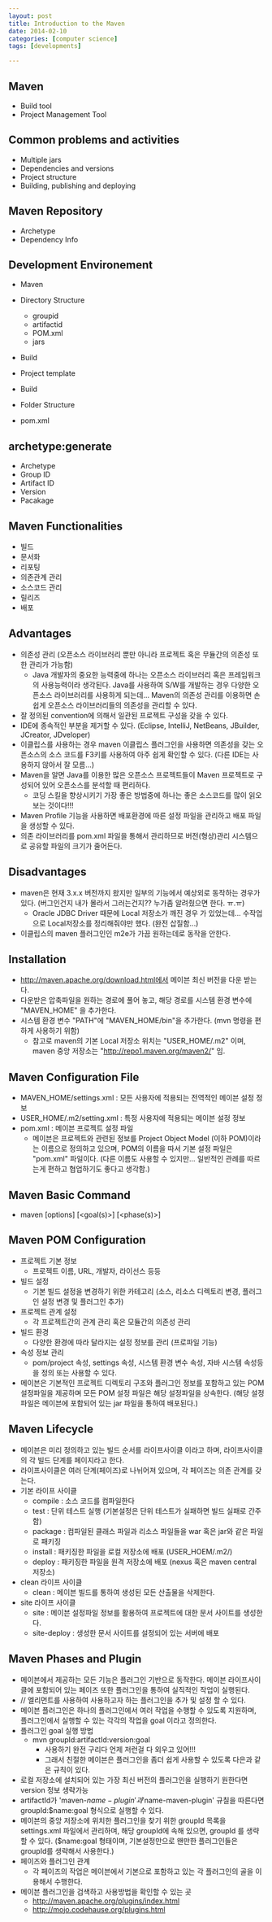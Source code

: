 ```yaml
---
layout: post
title: Introduction to the Maven
date: 2014-02-10
categories: [computer science]
tags: [developments]

---
```


Maven
---
* Build tool
* Project Management Tool


Common problems and activities
---
* Multiple jars
* Dependencies and versions
* Project structure
* Building, publishing and deploying


Maven Repository
---
* Archetype
* Dependency Info


Development Environement
---
* Maven
* Directory Structure
	* groupid
	* artifactid
	* POM.xml
	* jars	
* Build

* Project template
* Build
* Folder Structure
* pom.xml

archetype:generate
---
* Archetype
* Group ID
* Artifact ID
* Version
* Pacakage

Maven Functionalities
---
  - 빌드
  - 문서화
  - 리포팅
  - 의존관계 관리
  - 소스코드 관리
  - 릴리즈
  - 배포

Advantages
---
- 의존성 관리 (오픈소스 라이브러리 뿐만 아니라 프로젝트 혹은 무듈간의 의존성 또한 관리가 가능함)
    + Java 개발자의 중요한 능력중에 하나는 오픈소스 라이브러리 혹은 프레임워크의 사용능력이라 생각된다. Java를 사용하여 S/W를 개발하는 경우 다양한 오픈소스 라이브러리를 사용하게 되는데... Maven의 의존성 관리를 이용하면 손쉽게 오픈소스 라이브러리들의 의존성을 관리할 수 있다.
- 잘 정의된 convention에 의해서 일관된 프로젝트 구성을 갖을 수 있다.
- IDE에 종속적인 부분을 제거할 수 있다. (Eclipse, IntelliJ, NetBeans, JBuilder, JCreator, JDveloper)
- 이클립스를 사용하는 경우 maven 이클립스 플러그인을 사용하면 의존성을 갖는 오픈소스의 소스 코드를 F3키를 사용하여 아주 쉽게 확인할 수 있다. (다른 IDE는 사용하지 않아서 잘 모름...)
- Maven을 알면 Java를 이용한 많은 오픈소스 프로젝트들이 Maven 프로젝트로 구성되어 있어 오픈소스를 분석할 때 편리하다.
    + 코딩 스킬을 향상시키기 가장 좋은 방법중에 하나는 좋은 소스코드를 많이 읽오보는 것이다!!!
- Maven Profile 기능을 사용하면 배포환경에 따른 설정 파일을 관리하고 배포 파일을 생성할 수 있다. 
- 의존 라이브러리를 pom.xml 파일을 통해서 관리하므로 버전(형상)관리 시스템으로 공유할 파일의 크기가 줄어든다. 
  
Disadvantages
---
- maven은 현재 3.x.x 버전까지 왔지만 일부의 기능에서 예상외로 동작하는 경우가 있다. (버그인건지 내가 몰라서 그러는건지?? 누가좀 알려줬으면 한다. ㅠ.ㅠ)
     + Oracle JDBC Driver 때문에 Local 저장소가 깨진 경우 가 있었는데... 수작업으로 Local저장소를 정리해줘야만 했다. (완전 삽질함...)
- 이클립스의 maven 플러그인인 m2e가 가끔 원하는데로 동작을 안한다.
  
Installation
---
- http://maven.apache.org/download.html에서 메이븐 최신 버전을 다운 받는다. 
- 다운받은 압축파일을 원하는 경로에 풀어 놓고, 해당 경로를 시스템 환경 변수에 "MAVEN_HOME" 을 추가한다.
- 시스템 환경 변수 "PATH"에 "MAVEN_HOME/bin"을 추가한다. (mvn 명령을 편하게 사용하기 위함)
	 * 참고로 maven의 기본 Local 저장소 위치는 "USER_HOME/.m2" 이며,
   maven 중앙 저장소는 "http://repo1.maven.org/maven2/" 임.
   
Maven Configuration File
---
- MAVEN_HOME/settings.xml : 모든 사용자에 적용되는 전역적인 메이븐 설정 정보
- USER_HOME/.m2/setting.xml : 특정 사용자에 적용되는 메이븐 설정 정보
- pom.xml : 메이븐 프로젝트 설정 파일
    + 메이븐은 프로젝트와 관련된 정보를 Project Object Model (이하 POM)이라는 이름으로 정의하고 있으며, POM의 이름을 따서 기본 설정 파일은 "pom.xml" 파일이다. (다른 이름도 사용할 수 있지만... 일반적인 관례를 따르는게 편하고 협업하기도 좋다고 생각함.)
    
Maven Basic Command
---
 - maven [options] [<goal(s)>] [<phase(s)>]   
  
Maven POM Configuration
---
- 프로젝트 기본 정보
  + 프로젝트 이름, URL, 개발자, 라이선스 등등
- 빌드 설정
  + 기본 빌드 설정을 변경하기 위한 카테고리 (소스, 리소스 디렉토리 변경, 플러그인 설정 변경 및 플러그인 추가)
- 프로젝트 관계 설정
  + 각 프로젝트간의 관계 관리 혹은 모듈간의 의존성 관리
- 빌드 환경
  + 다양한 환경에 따라 달라지는 설정 정보를 관리 (프로파일 기능)
- 속성 정보 관리
  + pom/project 속성, settings 속성, 시스템 환경 변수 속성, 자바 시스템 속성등을 정의 또는 사용할 수 있다.
- 메이븐은 기본적인 프로젝트 디렉토리 구조와 플러그인 정보를 포함하고 있는 POM설정파일을 제공하며 모든 POM 설정 파일은 해당 설정파일을 상속한다. (해당 설정 파일은 메이븐에 포함되어 있는 jar 파일을 통하여 배포된다.)
 
Maven Lifecycle
---
- 메이븐은 미리 정의하고 있는 빌드 순서를 라이프사이클 이라고 하며, 라이프사이클의 각 빌드 단계를 페이지라고 한다.
- 라이프사이클은 여러 단계(페이즈)로 나뉘어져 있으며, 각 페이즈는 의존 관계를 갖는다.
- 기본 라이프 사이클
	+ compile : 소스 코드를 컴파일한다
  + test : 단위 테스트 실행 (기본설정은 단위 테스트가 실패하면 빌드 실패로 간주함)
  + package : 컴파일된 클래스 파일과 리소스 파일들을 war 혹은 jar와 같은 파일로 패키징
  + install : 패키징한 파일을 로컬 저장소에 배포 (USER_HOEM/.m2/)
  + deploy : 패키징한 파일을 원격 저장소에 배포 (nexus 혹은 maven central 저장소)
- clean 라이프 사이클
  + clean : 메이븐 빌드를 통하여 생성된 모든 산출물을 삭제한다.
- site 라이프 사이클
  + site : 메이븐 설정파일 정보를 활용하여 프로젝트에 대한 문서 사이트를 생성한다.
  + site-deploy : 생성한 문서 사이트를 설정되어 있는 서버에 배포


Maven Phases and Plugin
---
- 메이븐에서 제공하는 모든 기능은 플러그인 기반으로 동작한다. 메이븐 라이프사이클에 포함되어 있는 페이즈 또한 플러그인을 통하여 실직적인 작업이 실행된다. 
- <bild>/<plugins>/<plugin> 엘리먼트를 사용하여 사용하고자 하는 플러그인을 추가 및 설정 할 수 있다. 
- 메이븐 플러그인은 하나의 플러그인에서 여러 작업을 수행할 수 있도록 지원하며, 플러그인에서 실행할 수 있는 각각의 작업을 goal 이라고 정의한다.
- 플러그인 goal 실행 방법 
  + mvn groupId:artifactId:version:goal 
   	* 사용하기 완전 구리다 언제 저런걸 다 외우고 있어!!!
   	* 그래서 친절한 메이븐은 플러그인을 좀더 쉽게 사용할 수 있도록 다은과 같은 규칙이 있다.
- 로컬 저장소에 설치되어 있는 가장 최신 버전의 플러그인을 실행하기 원한다면 version 정보 생략가능
- artifactId가 'maven-$name-plugin' 과 '$name-maven-plugin' 규칠을 따른다면 groupId:$name:goal 형식으로 실행할 수 있다.
- 메이븐의 중앙 저장소에 위치한 플러그인을 찾기 위한 groupId 목록을 settings.xml 파일에서 관리하며, 해당 groupId에 속해 있으면, groupId 를 생략할 수 있다. ($name:goal 형태이며, 기본설정만으로 왠만한 플러그인들은 groupId를 생략해서 사용한다.) 
- 페이즈와 플러그인 관계
	 + 각 페이즈의 작업은 메이븐에서 기본으로 포함하고 있는 각 플러그인의 골을 이용해서 수행한다. 
- 메이븐 플러그인을 검색하고 사용방법을 확인할 수 있는 곳 
  + http://maven.apache.org/plugins/index.html
  + http://mojo.codehause.org/plugins.html 

	



 